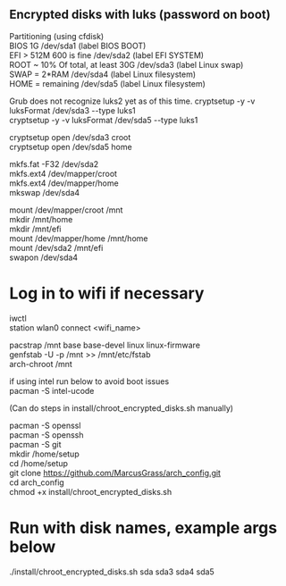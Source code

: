 ## Encrypted disks with luks (password on boot)  
Partitioning (using cfdisk)  
BIOS 1G  /dev/sda1 (label BIOS BOOT)  
EFI > 512M 600 is fine  /dev/sda2 (label EFI SYSTEM)  
ROOT ~ 10% Of total, at least 30G  /dev/sda3 (label Linux swap)  
SWAP = 2*RAM  /dev/sda4 (label Linux filesystem)  
HOME = remaining  /dev/sda5 (label Linux filesystem)    

Grub does not recognize luks2 yet as of this time.
cryptsetup -y -v luksFormat /dev/sda3 --type luks1  
cryptsetup -y -v luksFormat /dev/sda5 --type luks1  

cryptsetup open /dev/sda3 croot  
cryptsetup open /dev/sda5 home  

mkfs.fat -F32 /dev/sda2  
mkfs.ext4 /dev/mapper/croot  
mkfs.ext4 /dev/mapper/home  
mkswap /dev/sda4  

mount /dev/mapper/croot /mnt  
mkdir /mnt/home  
mkdir /mnt/efi  
mount /dev/mapper/home /mnt/home  
mount /dev/sda2 /mnt/efi  
swapon /dev/sda4

# Log in to wifi if necessary
iwctl  
station wlan0 connect <wifi_name>  

pacstrap /mnt base base-devel linux linux-firmware  
genfstab -U -p /mnt >> /mnt/etc/fstab  
arch-chroot /mnt

if using intel run below to avoid boot issues  
pacman -S intel-ucode

(Can do steps in install/chroot_encrypted_disks.sh manually)   

pacman -S openssl  
pacman -S openssh  
pacman -S git  
mkdir /home/setup  
cd /home/setup  
git clone https://github.com/MarcusGrass/arch_config.git  
cd arch_config    
chmod +x install/chroot_encrypted_disks.sh  
# Run with disk names, example args below
./install/chroot_encrypted_disks.sh sda sda3 sda4 sda5

